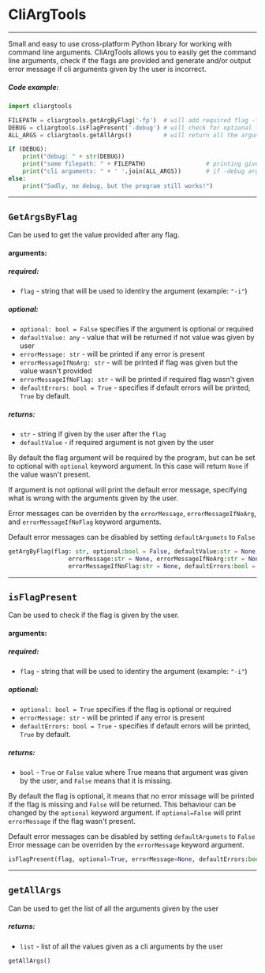 # CliArgTools
-----
Small and easy to use cross-platform Python library for working with command line arguments.
CliArgTools allows you to easily get the command line arguments, check if the flags are provided and generate and/or output error message if cli arguments given by the user is incorrect.

##### Code example:
```python
import cliargtools

FILEPATH = cliargtools.getArgByFlag('-fp')  # will add required flag -fp
DEBUG = cliargtools.isFlagPresent('-debug') # will check for optional flag -debug
ALL_ARGS = cliargtools.getAllArgs()         # will return all the arguments given

if (DEBUG): 
    print("debug: " + str(DEBUG))
    print("some filepath: " + FILEPATH)                 # printing given filepath  and all the arguments
    print("cli arguments: " + ' '.join(ALL_ARGS))       # if -debug argument is present
else: 
    print("Sadly, no debug, but the program still works!")
```

------


## ```GetArgsByFlag```
Can be used to get the value provided after any flag. 


#### arguments:
##### required:
- ```flag``` - string that will be used to identiry the argument (example: ```"-i"```)
##### optional:
- ```optional: bool = False``` specifies if the argument is optional or required
- ```defaultValue: any``` - value that will be returned if not value was given by user
- ```errorMessage: str``` - will be printed if any error is present
- ```errorMessageIfNoArg: str``` - will be printed if flag was given but the value wasn't provided
- ```errorMessageIfNoFlag: str``` - will be printed if required flag wasn't given
- ```defaultErrors: bool = True``` - specifies if default errors will be printed, ```True``` by default.

##### returns:  
- ```str``` - string if given by the user after the ```flag``` 
- ```defaultValue``` - if required argument is not given by the user

By default the flag argument will be required by the program, but can be set to optional with ```optional``` keyword argument. In this case will return ```None``` if the value wasn't present. 

If argument is not optional will print the default error message, specifying what is wrong with the arguments given by the user.


Error messages can be overriden by the ```errorMessage```, ```errorMessageIfNoArg```, and ```errorMessageIfNoFlag``` keyword arguments. 

Default error messages can be disabled by setting ```defaultArgumets``` to ```False```

```python
getArgByFlag(flag: str, optional:bool = False, defaultValue:str = None, 
                 errorMessage:str = None, errorMessageIfNoArg:str = None, 
                 errorMessageIfNoFlag:str = None, defaultErrors:bool = True)
```


------



## ```isFlagPresent```
Can be used to check if the flag is given by the user. 

#### arguments:
##### required:
- ```flag``` - string that will be used to identiry the argument (example: ```"-i"```)
##### optional:
- ```optional: bool = True``` specifies if the flag is optional or required
- ```errorMessage: str``` - will be printed if any error is present
- ```defaultErrors: bool = True``` - specifies if default errors will be printed, ```True``` by default.

##### returns:  
- ```bool``` - ```True``` or ```False``` value where True means that argument was given by the user, and ```False``` means that it is missing.


By default the flag is optional, it means that no error missage will be printed if the flag is missing and ```False``` will be returned.
This behaviour can be changed by the ```optional``` keyword argument. if ```optional=False``` will print ```errorMessage``` if the flag wasn't present.

Default error messages can be disabled by setting ```defaultArgumets``` to ```False```
Error message can be overriden by the ```errorMessage``` keyword argument.

```python
isFlagPresent(flag, optional=True, errorMessage=None, defaultErrors:bool = True)
```

------


## ```getAllArgs```
Can be used to get the list of all the arguments given by the user


##### returns:  
- ```list``` - list of all the values given as a cli arguments by the user 

```python
getAllArgs()
```
